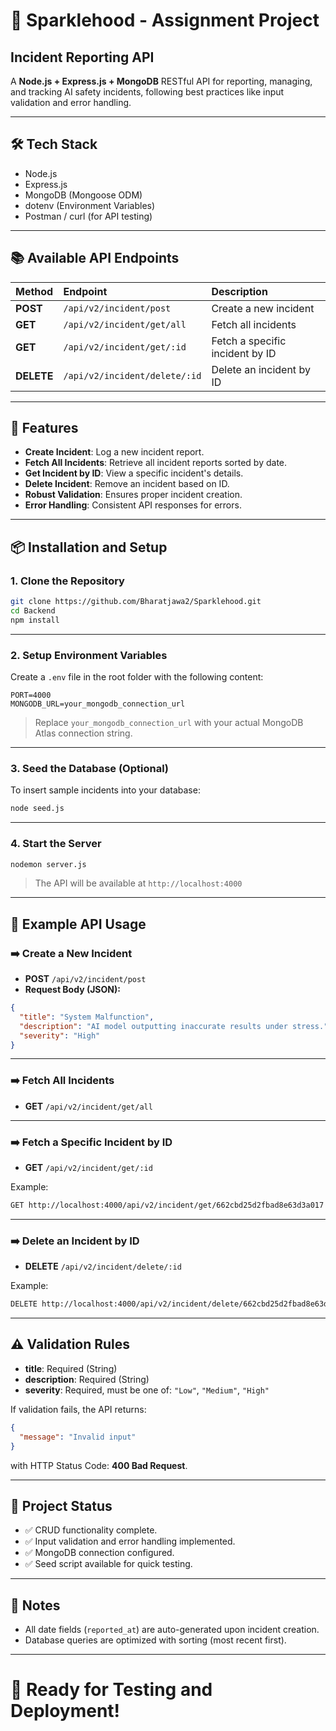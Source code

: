 # 🚨 Sparklehood - Assignment Project
## Incident Reporting API

A **Node.js + Express.js + MongoDB** RESTful API for reporting, managing, and tracking AI safety incidents, following best practices like input validation and error handling.

---

## 🛠️ Tech Stack

- Node.js
- Express.js
- MongoDB (Mongoose ODM)
- dotenv (Environment Variables)
- Postman / curl (for API testing)

---

## 📚 Available API Endpoints

| Method | Endpoint | Description |
| :----- | :------- | :---------- |
| **POST** | `/api/v2/incident/post` | Create a new incident |
| **GET** | `/api/v2/incident/get/all` | Fetch all incidents |
| **GET** | `/api/v2/incident/get/:id` | Fetch a specific incident by ID |
| **DELETE** | `/api/v2/incident/delete/:id` | Delete an incident by ID |

---

## 🚀 Features

- **Create Incident**: Log a new incident report.
- **Fetch All Incidents**: Retrieve all incident reports sorted by date.
- **Get Incident by ID**: View a specific incident's details.
- **Delete Incident**: Remove an incident based on ID.
- **Robust Validation**: Ensures proper incident creation.
- **Error Handling**: Consistent API responses for errors.

---

## 📦 Installation and Setup

### 1. Clone the Repository

```bash
git clone https://github.com/Bharatjawa2/Sparklehood.git
cd Backend
npm install
```

---

### 2. Setup Environment Variables

Create a `.env` file in the root folder with the following content:

```env
PORT=4000
MONGODB_URL=your_mongodb_connection_url
```

> Replace `your_mongodb_connection_url` with your actual MongoDB Atlas connection string.

---

### 3. Seed the Database (Optional)

To insert sample incidents into your database:

```bash
node seed.js
```

---

### 4. Start the Server

```bash
nodemon server.js
```

> The API will be available at `http://localhost:4000`

---

## 🧪 Example API Usage

### ➡️ Create a New Incident

- **POST** `/api/v2/incident/post`
- **Request Body (JSON):**

```json
{
  "title": "System Malfunction",
  "description": "AI model outputting inaccurate results under stress.",
  "severity": "High"
}
```

---

### ➡️ Fetch All Incidents

- **GET** `/api/v2/incident/get/all`

---

### ➡️ Fetch a Specific Incident by ID

- **GET** `/api/v2/incident/get/:id`

Example:

```bash
GET http://localhost:4000/api/v2/incident/get/662cbd25d2fbad8e63d3a017
```

---

### ➡️ Delete an Incident by ID

- **DELETE** `/api/v2/incident/delete/:id`

Example:

```bash
DELETE http://localhost:4000/api/v2/incident/delete/662cbd25d2fbad8e63d3a017
```

---

## ⚠️ Validation Rules

- **title**: Required (String)
- **description**: Required (String)
- **severity**: Required, must be one of: `"Low"`, `"Medium"`, `"High"`

If validation fails, the API returns:

```json
{
  "message": "Invalid input"
}
```
with HTTP Status Code: **400 Bad Request**.

---

## 🎯 Project Status

- ✅ CRUD functionality complete.
- ✅ Input validation and error handling implemented.
- ✅ MongoDB connection configured.
- ✅ Seed script available for quick testing.

---

## 💬 Notes

- All date fields (`reported_at`) are auto-generated upon incident creation.
- Database queries are optimized with sorting (most recent first).

---

# 🚀 Ready for Testing and Deployment!

